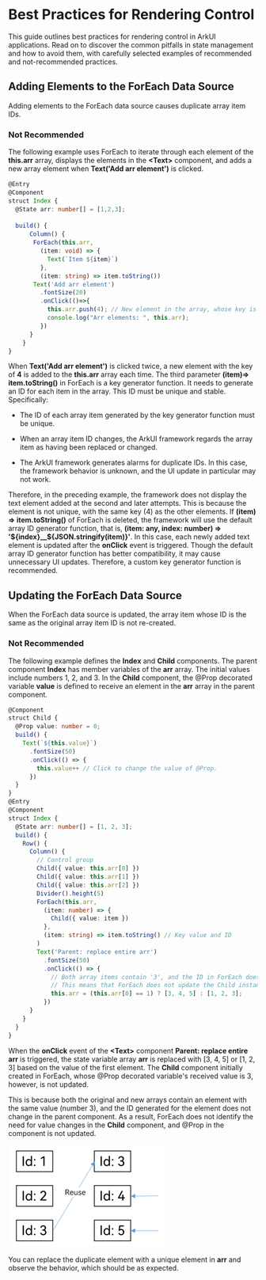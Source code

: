 # Best Practices for Rendering Control


This guide outlines best practices for rendering control in ArkUI applications. Read on to discover the common pitfalls in state management and how to avoid them, with carefully selected examples of recommended and not-recommended practices.


## Adding Elements to the ForEach Data Source

Adding elements to the ForEach data source causes duplicate array item IDs.


### Not Recommended

  The following example uses ForEach to iterate through each element of the **this.arr** array, displays the elements in the **\<Text>** component, and adds a new array element when **Text('Add arr element')** is clicked.
  
```ts
@Entry
@Component
struct Index {
  @State arr: number[] = [1,2,3];

  build() {
      Column() {
       ForEach(this.arr,
         (item: void) => {
           Text(`Item ${item}`)
         },
         (item: string) => item.toString())
       Text('Add arr element')
         .fontSize(20)
         .onClick(()=>{
           this.arr.push(4); // New element in the array, whose key is '4' in ForEach.
           console.log("Arr elements: ", this.arr);
         })
      }
    }
}
```

When **Text('Add arr element')** is clicked twice, a new element with the key of **4** is added to the **this.arr** array each time. The third parameter **(item)=&gt; item.toString()** in ForEach is a key generator function. It needs to generate an ID for each item in the array. This ID must be unique and stable. Specifically:

- The ID of each array item generated by the key generator function must be unique.

- When an array item ID changes, the ArkUI framework regards the array item as having been replaced or changed.

- The ArkUI framework generates alarms for duplicate IDs. In this case, the framework behavior is unknown, and the UI update in particular may not work.

Therefore, in the preceding example, the framework does not display the text element added at the second and later attempts. This is because the element is not unique, with the same key (4) as the other elements. If **(item) =&gt; item.toString()** of ForEach is deleted, the framework will use the default array ID generator function, that is, **(item: any, index: number) =&gt; '${index}__${JSON.stringify(item)}'**. In this case, each newly added text element is updated after the **onClick** event is triggered. Though the default array ID generator function has better compatibility, it may cause unnecessary UI updates. Therefore, a custom key generator function is recommended.


## Updating the ForEach Data Source

When the ForEach data source is updated, the array item whose ID is the same as the original array item ID is not re-created.


### Not Recommended

The following example defines the **Index** and **Child** components. The parent component **Index** has member variables of the **arr** array. The initial values include numbers 1, 2, and 3. In the **Child** component, the \@Prop decorated variable **value** is defined to receive an element in the **arr** array in the parent component.

  
```ts
@Component
struct Child {
  @Prop value: number = 0;
  build() {
    Text(`${this.value}`)
      .fontSize(50)
      .onClick(() => {
        this.value++ // Click to change the value of @Prop.
      })
  }
}
@Entry
@Component
struct Index {
  @State arr: number[] = [1, 2, 3];
  build() {
    Row() {
      Column() {
        // Control group
        Child({ value: this.arr[0] })
        Child({ value: this.arr[1] })
        Child({ value: this.arr[2] })
        Divider().height(5)
        ForEach(this.arr,
          (item: number) => {
            Child({ value: item })
          },
          (item: string) => item.toString() // Key value and ID
        )
        Text('Parent: replace entire arr')
          .fontSize(50)
          .onClick(() => {
            // Both array items contain '3', and the ID in ForEach does not change.
            // This means that ForEach does not update the Child instance, and @Prop is not updated in the parent component.
            this.arr = (this.arr[0] == 1) ? [3, 4, 5] : [1, 2, 3];
          })
      }
    }
  }
}
```

When the **onClick** event of the **\<Text>** component **Parent: replace entire arr** is triggered, the state variable array **arr** is replaced with [3, 4, 5] or [1, 2, 3] based on the value of the first element. The **Child** component initially created in ForEach, whose \@Prop decorated variable's received value is 3, however, is not updated.

This is because both the original and new arrays contain an element with the same value (number 3), and the ID generated for the element does not change in the parent component. As a result, ForEach does not identify the need for value changes in the **Child** component, and \@Prop in the component is not updated.

![en-us_image_0000001604900446](figures/en-us_image_0000001604900446.png)

You can replace the duplicate element with a unique element in **arr** and observe the behavior, which should be as expected.
